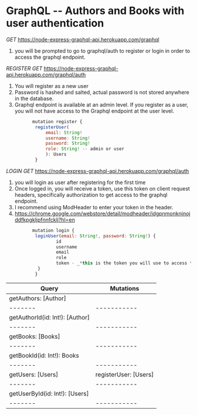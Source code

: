 # GraphQL -- Authors and Books with user authentication 



_GET_ https://node-express-graphql-api.herokuapp.com/graphql

1) you will be prompted to go to graphql/auth to register or login in order to access the graphql endpoint.



_REGISTER_
_GET_ https://node-express-graphql-api.herokuapp.com/graphql/auth

1) You will register as a new user
2) Password is hashed and salted, actual password is not stored anywhere in the database.
3) Graphql endpoint is available at an admin level. If you register as a user, you will not have access to the Graphql endpoint at the user level.
   
 ```javascript
           mutation register {
            registerUser(
                email: String!
                username: String!
                password: String!
                role: String! -- admin or user
                ): Users
            }
```           
   
_LOGIN_
_GET_ https://node-express-graphql-api.herokuapp.com/graphql/auth

1) you will login as user after registering for the first time
2) Once logged in, you will receive a token, use this token on client request headers, specifically authorization to get access to the graphql endpoint. 
3) I recommend using ModHeader to enter your token in the header.
 1) https://chrome.google.com/webstore/detail/modheader/idgpnmonknjnojddfkpgkljpfnnfcklj?hl=en
   
 ```javascript
           mutation login {
            loginUser(email: String!, password: String!) {
                    id
                    username
                    email
                    role
                    token - _*this is the token you will use to access the graphql endpoint*_
             }
            }
```

| Query | Mutations |
|-------|-----------|
getAuthors: [Author] | 
|-------|-----------|                     
getAuthorId(id: Int!): [Author] |
|-------|-----------|
getBooks: [Books] | 
|-------|-----------|
getBookId(id: Int!): Books |
|-------|-----------|
getUsers: [Users] | registerUser: [Users] |
|-------|-----------|
getUserById(id: Int!): [Users] |
|-------|-----------|
